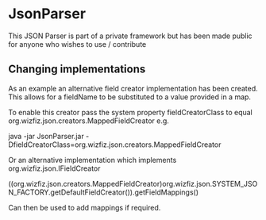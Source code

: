 # JsonParser
This JSON Parser is part of a private framework but has been made public for anyone who wishes to use / contribute

## Changing implementations
As an example an alternative field creator implementation has been created. This allows for a fieldName to be substituted to a
value provided in a map.

To enable this creator pass the system property fieldCreatorClass to equal org.wizfiz.json.creators.MappedFieldCreator e.g.

java -jar JsonParser.jar -DfieldCreatorClass=org.wizfiz.json.creators.MappedFieldCreator

Or an alternative implementation which implements org.wizfiz.json.IFieldCreator

((org.wizfiz.json.creators.MappedFieldCreator)org.wizfiz.json.SYSTEM_JSON_FACTORY.getDefaultFieldCreator()).getFieldMappings()

Can then be used to add mappings if required.